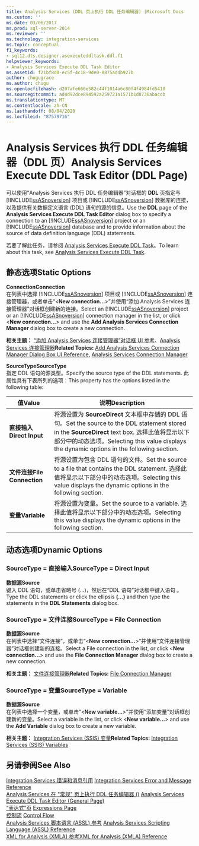 ```yaml
---
title: Analysis Services (DDL 页上执行 DDL 任务编辑器) |Microsoft Docs
ms.custom: ''
ms.date: 03/06/2017
ms.prod: sql-server-2014
ms.reviewer: ''
ms.technology: integration-services
ms.topic: conceptual
f1_keywords:
- sql12.dts.designer.asexecuteddltask.ddl.f1
helpviewer_keywords:
- Analysis Services Execute DDL Task Editor
ms.assetid: f21bf8d0-ec5f-4c18-9de0-8875addb927b
author: chugugrace
ms.author: chugu
ms.openlocfilehash: d207afe666e582c44f1014a6c80f4f4984fd5410
ms.sourcegitcommit: ad4d92dce894592a259721a1571b1d8736abacdb
ms.translationtype: MT
ms.contentlocale: zh-CN
ms.lasthandoff: 08/04/2020
ms.locfileid: "87579716"
---
```

# <a name="analysis-services-execute-ddl-task-editor-ddl-page"></a><span data-ttu-id="27ee4-102">Analysis Services 执行 DDL 任务编辑器（DDL 页）</span><span class="sxs-lookup"><span data-stu-id="27ee4-102">Analysis Services Execute DDL Task Editor (DDL Page)</span></span>
  <span data-ttu-id="27ee4-103">可以使用“Analysis Services 执行 DDL 任务编辑器”对话框的 **DDL** 页指定与 [!INCLUDE[ssASnoversion](../includes/ssasnoversion-md.md)] 项目或 [!INCLUDE[ssASnoversion](../includes/ssasnoversion-md.md)] 数据库的连接，以及提供有关数据定义语言 (DDL) 语句的源的信息。</span><span class="sxs-lookup"><span data-stu-id="27ee4-103">Use the **DDL** page of the **Analysis Services Execute DDL Task Editor** dialog box to specify a connection to an [!INCLUDE[ssASnoversion](../includes/ssasnoversion-md.md)] project or an [!INCLUDE[ssASnoversion](../includes/ssasnoversion-md.md)] database and to provide information about the source of data definition language (DDL) statements.</span></span>  
  
 <span data-ttu-id="27ee4-104">若要了解此任务，请参阅 [Analysis Services Execute DDL Task](control-flow/analysis-services-execute-ddl-task.md)。</span><span class="sxs-lookup"><span data-stu-id="27ee4-104">To learn about this task, see [Analysis Services Execute DDL Task](control-flow/analysis-services-execute-ddl-task.md).</span></span>  
  
## <a name="static-options"></a><span data-ttu-id="27ee4-105">静态选项</span><span class="sxs-lookup"><span data-stu-id="27ee4-105">Static Options</span></span>  
 <span data-ttu-id="27ee4-106">**Connection**</span><span class="sxs-lookup"><span data-stu-id="27ee4-106">**Connection**</span></span>  
 <span data-ttu-id="27ee4-107">在列表中选择 [!INCLUDE[ssASnoversion](../includes/ssasnoversion-md.md)] 项目或 [!INCLUDE[ssASnoversion](../includes/ssasnoversion-md.md)] 连接管理器，或者单击“\<**New connection...**>”并使用“添加 Analysis Services 连接管理器”对话框创建新的连接。</span><span class="sxs-lookup"><span data-stu-id="27ee4-107">Select an [!INCLUDE[ssASnoversion](../includes/ssasnoversion-md.md)] project or an [!INCLUDE[ssASnoversion](../includes/ssasnoversion-md.md)] connection manager in the list, or click \<**New connection...**> and use the **Add Analysis Services Connection Manager** dialog box to create a new connection.</span></span>  
  
 <span data-ttu-id="27ee4-108">**相关主题：** [“添加 Analysis Services 连接管理器”对话框 UI 参考](connection-manager/add-analysis-services-connection-manager-dialog-box-ui-reference.md)、[Analysis Services 连接管理器](connection-manager/analysis-services-connection-manager.md)</span><span class="sxs-lookup"><span data-stu-id="27ee4-108">**Related Topics:** [Add Analysis Services Connection Manager Dialog Box UI Reference](connection-manager/add-analysis-services-connection-manager-dialog-box-ui-reference.md), [Analysis Services Connection Manager](connection-manager/analysis-services-connection-manager.md)</span></span>  
  
 <span data-ttu-id="27ee4-109">**SourceType**</span><span class="sxs-lookup"><span data-stu-id="27ee4-109">**SourceType**</span></span>  
 <span data-ttu-id="27ee4-110">指定 DDL 语句的源类型。</span><span class="sxs-lookup"><span data-stu-id="27ee4-110">Specify the source type of the DDL statements.</span></span> <span data-ttu-id="27ee4-111">此属性具有下表所列的选项：</span><span class="sxs-lookup"><span data-stu-id="27ee4-111">This property has the options listed in the following table:</span></span>  
  
|<span data-ttu-id="27ee4-112">值</span><span class="sxs-lookup"><span data-stu-id="27ee4-112">Value</span></span>|<span data-ttu-id="27ee4-113">说明</span><span class="sxs-lookup"><span data-stu-id="27ee4-113">Description</span></span>|  
|-----------|-----------------|  
|<span data-ttu-id="27ee4-114">**直接输入**</span><span class="sxs-lookup"><span data-stu-id="27ee4-114">**Direct Input**</span></span>|<span data-ttu-id="27ee4-115">将源设置为 **SourceDirect** 文本框中存储的 DDL 语句。</span><span class="sxs-lookup"><span data-stu-id="27ee4-115">Set the source to the DDL statement stored in the **SourceDirect** text box.</span></span> <span data-ttu-id="27ee4-116">选择此值将显示以下部分中的动态选项。</span><span class="sxs-lookup"><span data-stu-id="27ee4-116">Selecting this value displays the dynamic options in the following section.</span></span>|  
|<span data-ttu-id="27ee4-117">**文件连接**</span><span class="sxs-lookup"><span data-stu-id="27ee4-117">**File Connection**</span></span>|<span data-ttu-id="27ee4-118">将源设置为包含 DDL 语句的文件。</span><span class="sxs-lookup"><span data-stu-id="27ee4-118">Set the source to a file that contains the DDL statement.</span></span> <span data-ttu-id="27ee4-119">选择此值将显示以下部分中的动态选项。</span><span class="sxs-lookup"><span data-stu-id="27ee4-119">Selecting this value displays the dynamic options in the following section.</span></span>|  
|<span data-ttu-id="27ee4-120">**变量**</span><span class="sxs-lookup"><span data-stu-id="27ee4-120">**Variable**</span></span>|<span data-ttu-id="27ee4-121">将源设置为变量。</span><span class="sxs-lookup"><span data-stu-id="27ee4-121">Set the source to a variable.</span></span> <span data-ttu-id="27ee4-122">选择此值将显示以下部分中的动态选项。</span><span class="sxs-lookup"><span data-stu-id="27ee4-122">Selecting this value displays the dynamic options in the following section.</span></span>|  
  
## <a name="dynamic-options"></a><span data-ttu-id="27ee4-123">动态选项</span><span class="sxs-lookup"><span data-stu-id="27ee4-123">Dynamic Options</span></span>  
  
### <a name="sourcetype--direct-input"></a><span data-ttu-id="27ee4-124">SourceType = 直接输入</span><span class="sxs-lookup"><span data-stu-id="27ee4-124">SourceType = Direct Input</span></span>  
 <span data-ttu-id="27ee4-125">**数据源**</span><span class="sxs-lookup"><span data-stu-id="27ee4-125">**Source**</span></span>  
 <span data-ttu-id="27ee4-126">键入 DDL 语句，或单击省略号 (…)，然后在“DDL 语句”对话框中键入语句   。</span><span class="sxs-lookup"><span data-stu-id="27ee4-126">Type the DDL statements or click the ellipsis **(...)** and then type the statements in the **DDL Statements** dialog box.</span></span>  
  
### <a name="sourcetype--file-connection"></a><span data-ttu-id="27ee4-127">SourceType = 文件连接</span><span class="sxs-lookup"><span data-stu-id="27ee4-127">SourceType = File Connection</span></span>  
 <span data-ttu-id="27ee4-128">**数据源**</span><span class="sxs-lookup"><span data-stu-id="27ee4-128">**Source**</span></span>  
 <span data-ttu-id="27ee4-129">在列表中选择“文件连接”，或单击“\<**New connection...**>”并使用“文件连接管理器”对话框创建新的连接。</span><span class="sxs-lookup"><span data-stu-id="27ee4-129">Select a File connection in the list, or click \<**New connection...**> and use the **File Connection Manager** dialog box to create a new connection.</span></span>  
  
 <span data-ttu-id="27ee4-130">**相关主题：** [文件连接管理器](connection-manager/file-connection-manager.md)</span><span class="sxs-lookup"><span data-stu-id="27ee4-130">**Related Topics:** [File Connection Manager](connection-manager/file-connection-manager.md)</span></span>  
  
### <a name="sourcetype--variable"></a><span data-ttu-id="27ee4-131">SourceType = 变量</span><span class="sxs-lookup"><span data-stu-id="27ee4-131">SourceType = Variable</span></span>  
 <span data-ttu-id="27ee4-132">**数据源**</span><span class="sxs-lookup"><span data-stu-id="27ee4-132">**Source**</span></span>  
 <span data-ttu-id="27ee4-133">在列表中选择一个变量，或单击“\<**New variable...**>”并使用“添加变量”对话框创建新的变量。</span><span class="sxs-lookup"><span data-stu-id="27ee4-133">Select a variable in the list, or click \<**New variable...**> and use the **Add Variable** dialog box to create a new variable.</span></span>  
  
 <span data-ttu-id="27ee4-134">**相关主题：** [Integration Services (SSIS) 变量](integration-services-ssis-variables.md)</span><span class="sxs-lookup"><span data-stu-id="27ee4-134">**Related Topics:** [Integration Services &#40;SSIS&#41; Variables](integration-services-ssis-variables.md)</span></span>  
  
## <a name="see-also"></a><span data-ttu-id="27ee4-135">另请参阅</span><span class="sxs-lookup"><span data-stu-id="27ee4-135">See Also</span></span>  
 <span data-ttu-id="27ee4-136">[Integration Services 错误和消息引用](../../2014/integration-services/integration-services-error-and-message-reference.md) </span><span class="sxs-lookup"><span data-stu-id="27ee4-136">[Integration Services Error and Message Reference](../../2014/integration-services/integration-services-error-and-message-reference.md) </span></span>  
 <span data-ttu-id="27ee4-137">[Analysis Services 在 "常规" 页上执行 DDL 任务编辑器 &#40;&#41;](general-page-of-integration-services-designers-options.md) </span><span class="sxs-lookup"><span data-stu-id="27ee4-137">[Analysis Services Execute DDL Task Editor &#40;General Page&#41;](general-page-of-integration-services-designers-options.md) </span></span>  
 <span data-ttu-id="27ee4-138">[“表达式”页](expressions/expressions-page.md) </span><span class="sxs-lookup"><span data-stu-id="27ee4-138">[Expressions Page](expressions/expressions-page.md) </span></span>  
 <span data-ttu-id="27ee4-139">[控制流](control-flow/control-flow.md) </span><span class="sxs-lookup"><span data-stu-id="27ee4-139">[Control Flow](control-flow/control-flow.md) </span></span>  
 <span data-ttu-id="27ee4-140">[Analysis Services 脚本语言 &#40;ASSL&#41; 参考](https://docs.microsoft.com/bi-reference/assl/analysis-services-scripting-language-assl-for-xmla) </span><span class="sxs-lookup"><span data-stu-id="27ee4-140">[Analysis Services Scripting Language &#40;ASSL&#41; Reference](https://docs.microsoft.com/bi-reference/assl/analysis-services-scripting-language-assl-for-xmla) </span></span>  
 [<span data-ttu-id="27ee4-141">XML for Analysis (XMLA) 参考</span><span class="sxs-lookup"><span data-stu-id="27ee4-141">XML for Analysis  &#40;XMLA&#41; Reference</span></span>](https://docs.microsoft.com/bi-reference/xmla/xml-for-analysis-xmla-reference)  
  
  
